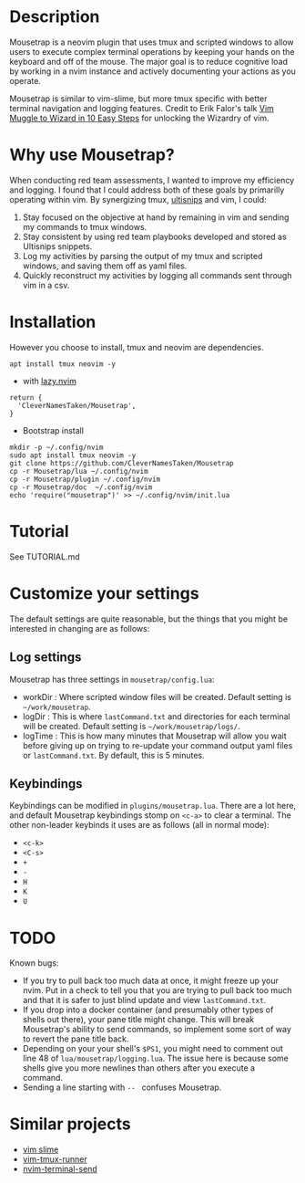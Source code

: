# Description

Mousetrap is a neovim plugin that uses tmux and scripted windows to allow users to execute complex terminal operations by keeping your hands on the keyboard and off of the mouse.  The major goal is to reduce cognitive load by working in a nvim instance and actively documenting your actions as you operate.

Mousetrap is similar to vim-slime, but more tmux specific with better terminal navigation and logging features.  Credit to Erik Falor's talk [Vim Muggle to Wizard in 10 Easy Steps](youtube.com/watch?v=-7RSVclyOEg) for unlocking the Wizardry of vim.

# Why use Mousetrap?

When conducting red team assessments, I wanted to improve my efficiency and logging.  I found that I could address both of these goals by primarilly operating within vim.  By synergizing tmux, [ultisnips](https://github.com/SirVer/ultisnips) and vim, I could:

1) Stay focused on the objective at hand by remaining in vim and sending my commands to tmux windows.
2) Stay consistent by using red team playbooks developed and stored as Ultisnips snippets.
3) Log my activities by parsing the output of my tmux and scripted windows, and saving them off as yaml files.
4) Quickly reconstruct my activities by logging all commands sent through vim in a csv.

# Installation

However you choose to install, tmux and neovim are dependencies.

```
apt install tmux neovim -y
```

* with [lazy.nvim](https://github.com/folke/lazy.nvim)

```
return {
  'CleverNamesTaken/Mousetrap',
}
```

* Bootstrap install

```
mkdir -p ~/.config/nvim
sudo apt install tmux neovim -y
git clone https://github.com/CleverNamesTaken/Mousetrap 
cp -r Mousetrap/lua ~/.config/nvim
cp -r Mousetrap/plugin ~/.config/nvim
cp -r Mousetrap/doc  ~/.config/nvim
echo 'require("mousetrap")' >> ~/.config/nvim/init.lua
```

# Tutorial

See TUTORIAL.md

# Customize your settings

The default settings are quite reasonable, but the things that you might be interested in changing are as follows:

## Log settings

Mousetrap has three settings in `mousetrap/config.lua`:
- workDir : Where scripted window files will be created. Default setting is `~/work/mousetrap`.
- logDir : This is where `lastCommand.txt` and directories for each terminal will be created.  Default setting is `~/work/mousetrap/logs/`.
- logTime : This is how many minutes that Mousetrap will allow you wait before giving up on trying to re-update your command output yaml files or `lastCommand.txt`.  By default, this is 5 minutes.

## Keybindings

Keybindings can be modified in `plugins/mousetrap.lua`.  There are a lot here, and default Mousetrap keybindings stomp on `<c-a>` to clear a terminal.  The other non-leader keybinds it uses are as follows (all in normal mode):

- `<c-k>`
- `<C-s>`
- `+`
- `-`
- `H`
- `K`
- `U`

# TODO

Known bugs:

- If you try to pull back too much data at once, it might freeze up your nvim.  Put in a check to tell you that you are trying to pull back too much and that it is safer to just blind update and view `lastCommand.txt`.
- If you drop into a docker container (and presumably other types of shells out there), your pane title might change.  This will break Mousetrap's ability to send commands, so implement some sort of way to revert the pane title back.
- Depending on your your shell's `$PS1`, you might need to comment out line 48 of `lua/mousetrap/logging.lua`.  The issue here is because some shells give you more newlines than others after you execute a command.
- Sending a line starting with `-- ` confuses Mousetrap.

# Similar projects

- [vim slime](https://github.com/jpalardy/vim-slime)
- [vim-tmux-runner](https://github.com/christoomey/vim-tmux-runner)
- [nvim-terminal-send](https://github.com/max607/nvim-terminal-send)
